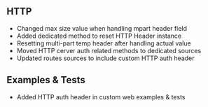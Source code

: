 ## HTTP
- Changed max size value when handling mpart header field
- Added dedicated method to reset HTTP Header instance
- Resetting multi-part temp header after handling actual value
- Moved HTTP cerver auth related methods to dedicated sources
- Updated routes sources to include custom HTTP auth header

## Examples & Tests
- Added HTTP auth header in custom web examples & tests